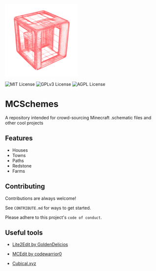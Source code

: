 
![Logo](https://raw.githubusercontent.com/midikeyboard/MCschemes/main/mcslogo_236x236.png)

![MIT License](https://img.shields.io/badge/Schematics-8-ff69b4)
![GPLv3 License](https://img.shields.io/badge/Saves-0-informational)
![AGPL License](https://img.shields.io/badge/Creators-8-critical)


# MCSchemes

A repository intended for crowd-sourcing Minecraft .schematic files and other cool projects



## Features

- Houses
- Towns
- Paths
- Redstone
- Farms



## Contributing

Contributions are always welcome!

See `CONTRIBUTE.md` for ways to get started.

Please adhere to this project's `code of conduct`.


## Useful tools

- [Lite2Edit by GoldenDelicios](https://github.com/GoldenDelicios/Lite2Edit/releases)  

- [MCEdit by codewarrior0](https://www.mcedit.net/)

- [Cubical.xyz](https://cubical.xyz/)


